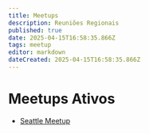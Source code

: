 ```yaml
---
title: Meetups
description: Reuniões Regionais
published: true
date: 2025-04-15T16:58:35.866Z
tags: meetup
editor: markdown
dateCreated: 2025-04-15T16:58:35.866Z
---
```


# Meetups Ativos

- [Seattle Meetup](/en/meetups/seattle)